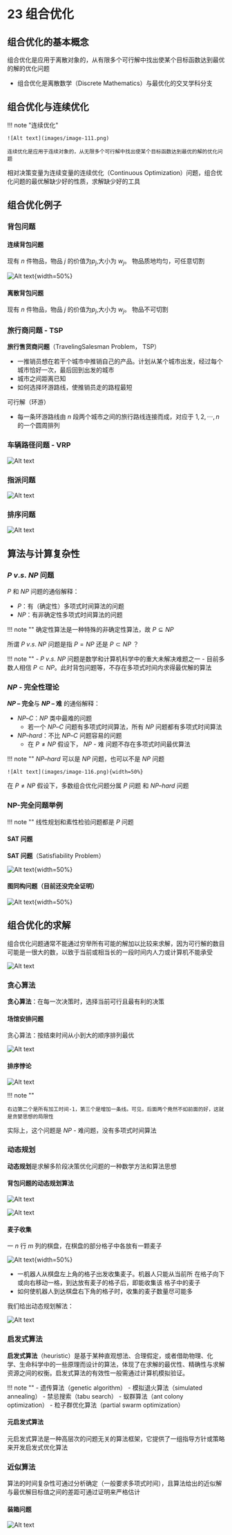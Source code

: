# 23 组合优化

## 组合优化的基本概念

组合优化是应用于离散对象的，从有限多个可行解中找出使某个目标函数达到最优的解的优化问题

- 组合优化是离散数学（Discrete Mathematics）与最优化的交叉学科分支

## 组合优化与连续优化

!!! note "连续优化"

    ![Alt text](images/image-111.png)

    连续优化是应用于连续对象的，从无限多个可行解中找出使某个目标函数达到最优的解的优化问题

相对决策变量为连续变量的连续优化（Continuous Optimization）问题，组合优化问题的最优解缺少好的性质，求解缺少好的工具

## 组合优化例子

### 背包问题

#### 连续背包问题

现有 $n$ 件物品，物品 $j$ 的价值为$p_j$,大小为 $w_j$。 物品质地均匀，可任意切割

![Alt text](images/image-112.png){width=50%}

#### 离散背包问题

现有 $n$ 件物品，物品 $j$ 的价值为$p_j$,大小为 $w_j$。 物品不可切割

### 旅行商问题 - TSP

**旅行售货商问题**（TravelingSalesman Problem， TSP）

- 一推销员想在若干个城市中推销自己的产品。计划从某个城市出发，经过每个城市恰好一次，最后回到出发的城市
- 城市之间距离已知
- 如何选择环游路线，使推销员走的路程最短

可行解（环游）

- 每一条环游路线由 $n$ 段两个城市之间的旅行路线连接而成，对应于 $1,2,\cdots,n$ 的一个圆周排列

### 车辆路径问题 - VRP

![Alt text](images/image-113.png)

### 指派问题

![Alt text](images/image-114.png)

### 排序问题

![Alt text](images/image-115.png)

## 算法与计算复杂性

### $P\;v.s.\;NP$ 问题

$P$ 和 $NP$ 问题的通俗解释：

- $P$：有（确定性）多项式时间算法的问题
- $NP$：有非确定性多项式时间算法的问题

!!! note ""
    确定性算法是一种特殊的非确定性算法，故 $P\subseteq NP$

所谓 $P\;v.s.\;NP$ 问题是指 $P=NP$ 还是 $P\subset NP$ ？

!!! note ""
    - $P\;v.s.\;NP$ 问题是数学和计算机科学中的重大未解决难题之一
    - 目前多数人相信 $P\subset NP$。此时背包问题等，不存在多项式时间内求得最优解的算法

### $NP$ - 完全性理论

**$NP$ – 完全**与 **$NP$ – 难** 的通俗解释：

- $NP – C$：$NP$ 类中最难的问题
    - 若一个 $NP – C$ 问题有多项式时间算法，所有 $NP$ 问题都有多项式时间算法
- $NP – hard$：不比 $NP – C$ 问题容易的问题
    - 在 $P\neq NP$ 假设下， $NP$ - 难 问题不存在多项式时间最优算法

!!! note ""
    $NP – hard$ 可以是 $NP$ 问题，也可以不是 $NP$ 问题

    ![Alt text](images/image-116.png){width=50%}

在 $P\neq NP$ 假设下，多数组合优化问题分属 $P$ 问题 和 $NP – hard$ 问题

### NP-完全问题举例

!!! note ""
    线性规划和素性检验问题都是 $P$ 问题

#### SAT 问题

**SAT 问题**（Satisfiability Problem）

![Alt text](images/image-117.png){width=50%}

#### 图同构问题（目前还没完全证明）

![Alt text](images/image-118.png){width=50%}

## 组合优化的求解

组合优化问题通常不能通过穷举所有可能的解加以比较来求解，因为可行解的数目可能是一很大的数，以致于当前或相当长的一段时间内人力或计算机不能承受

![Alt text](images/image-119.png)

### 贪心算法

**贪心算法**：在每一次决策时，选择当前可行且最有利的决策

#### 场馆安排问题

贪心算法：按结束时间从小到大的顺序排列最优

![Alt text](images/image-120.png)

#### 排序悖论

![Alt text](images/image-121.png)

!!! note ""

    右边第二个是所有加工时间-1，第三个是增加一条线。可见，后面两个竟然不如前面的好，这就是贪婪思想的局限性

实际上，这个问题是 $NP$ - 难问题，没有多项式时间算法

### 动态规划

**动态规划**是求解多阶段决策优化问题的一种数学方法和算法思想

#### 背包问题的动态规划算法

![Alt text](images/image-122.png)

![Alt text](images/image-123.png)

#### 麦子收集

一 $n$ 行 $m$ 列的棋盘，在棋盘的部分格子中各放有一颗麦子

![Alt text](images/image-125.png){width=50%}

- 一机器人从棋盘左上角的格子出发收集麦子。机器人只能从当前所
在格子向下或向右移动一格，到达放有麦子的格子后，即能收集该
格子中的麦子
- 如何使机器人到达棋盘右下角的格子时，收集的麦子数量尽可能多

我们给出动态规划解法：

![Alt text](images/image-126.png)

### 启发式算法

**启发式算法**（heuristic）是基于某种直观想法、合理假定，或者借助物理、化学、生命科学中的一些原理而设计的算法，体现了在求解的最优性、精确性与求解资源之间的权衡。启发式算法的有效性一般需通过计算机模拟验证。

!!! note ""
    - 遗传算法（genetic algorithm）
    - 模拟退火算法（simulated annealing）
    - 禁忌搜索（tabu search）
    - 蚁群算法（ant colony optimization）
    - 粒子群优化算法（partial swarm optimization）

#### 元启发式算法

元启发式算法是一种高层次的问题无关的算法框架，它提供了一组指导方针或策略来开发启发式优化算法

### 近似算法

算法的时间复杂性可通过分析确定（一般要求多项式时间），且算法给出的近似解与最优解目标值之间的差距可通过证明来严格估计

#### 装箱问题

![Alt text](images/image-124.png)